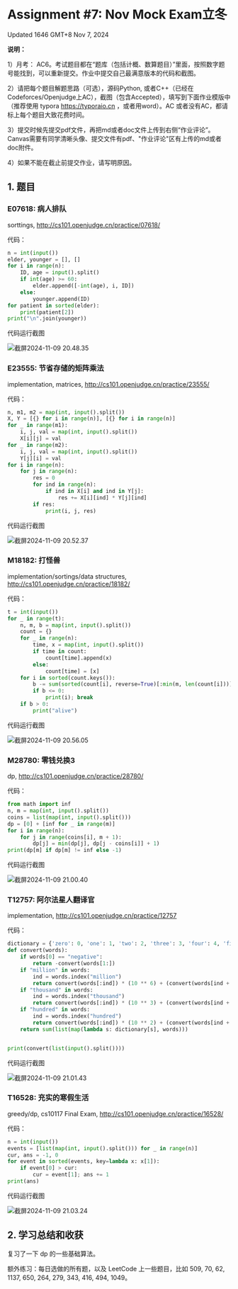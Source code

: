# Assignment #7: Nov Mock Exam立冬

Updated 1646 GMT+8 Nov 7, 2024



**说明：**

1）⽉考： AC6。考试题⽬都在“题库（包括计概、数算题目）”⾥⾯，按照数字题号能找到，可以重新提交。作业中提交⾃⼰最满意版本的代码和截图。

2）请把每个题目解题思路（可选），源码Python, 或者C++（已经在Codeforces/Openjudge上AC），截图（包含Accepted），填写到下面作业模版中（推荐使用 typora https://typoraio.cn ，或者用word）。AC 或者没有AC，都请标上每个题目大致花费时间。

3）提交时候先提交pdf文件，再把md或者doc文件上传到右侧“作业评论”。Canvas需要有同学清晰头像、提交文件有pdf、"作业评论"区有上传的md或者doc附件。

4）如果不能在截止前提交作业，请写明原因。



## 1. 题目

### E07618: 病人排队

sorttings, http://cs101.openjudge.cn/practice/07618/



代码：

```python
n = int(input())
elder, younger = [], []
for i in range(n):
    ID, age = input().split()
    if int(age) >= 60:
        elder.append([-int(age), i, ID])
    else:
        younger.append(ID)
for patient in sorted(elder):
    print(patient[2])
print("\n".join(younger))
```



代码运行截图

![截屏2024-11-09 20.48.35](https://raw.githubusercontent.com/AlbertJ-314/img/main/202411092105080.png)



### E23555: 节省存储的矩阵乘法

implementation, matrices, http://cs101.openjudge.cn/practice/23555/



代码：

```python
n, m1, m2 = map(int, input().split())
X, Y = [{} for i in range(n)], [{} for i in range(n)]
for _ in range(m1):
    i, j, val = map(int, input().split())
    X[i][j] = val
for _ in range(m2):
    i, j, val = map(int, input().split())
    Y[j][i] = val
for i in range(n):
    for j in range(n):
        res = 0
        for ind in range(n):
            if ind in X[i] and ind in Y[j]:
                res += X[i][ind] * Y[j][ind]
        if res:
            print(i, j, res)
```



代码运行截图

![截屏2024-11-09 20.52.37](https://raw.githubusercontent.com/AlbertJ-314/img/main/202411092107806.png)



### M18182: 打怪兽 

implementation/sortings/data structures, http://cs101.openjudge.cn/practice/18182/



代码：

```python
t = int(input())
for _ in range(t):
    n, m, b = map(int, input().split())
    count = {}
    for _ in range(n):
        time, x = map(int, input().split())
        if time in count:
            count[time].append(x)
        else:
            count[time] = [x]
    for i in sorted(count.keys()):
        b -= sum(sorted(count[i], reverse=True)[:min(m, len(count[i]))])
        if b <= 0:
            print(i); break
    if b > 0:
        print("alive")
```



代码运行截图

![截屏2024-11-09 20.56.05](https://raw.githubusercontent.com/AlbertJ-314/img/main/202411092107653.png)



### M28780: 零钱兑换3

dp, http://cs101.openjudge.cn/practice/28780/



代码：

```python
from math import inf
n, m = map(int, input().split())
coins = list(map(int, input().split()))
dp = [0] + [inf for _ in range(m)]
for i in range(n):
    for j in range(coins[i], m + 1):
        dp[j] = min(dp[j], dp[j - coins[i]] + 1)
print(dp[m] if dp[m] != inf else -1)
```



代码运行截图

![截屏2024-11-09 21.00.40](https://raw.githubusercontent.com/AlbertJ-314/img/main/202411092108836.png)



### T12757: 阿尔法星人翻译官

implementation, http://cs101.openjudge.cn/practice/12757



代码：

```python
dictionary = {'zero': 0, 'one': 1, 'two': 2, 'three': 3, 'four': 4, 'five': 5, 'six': 6, 'seven': 7, 'eight': 8, 'nine': 9, 'ten': 10, 'eleven': 11, 'twelve': 12, 'thirteen': 13, 'fourteen': 14, 'fifteen': 15, 'sixteen': 16, 'seventeen': 17, 'eighteen': 18, 'nineteen': 19, 'twenty': 20, 'thirty': 30, 'forty': 40, 'fifty': 50, 'sixty': 60, 'seventy': 70, 'eighty': 80, 'ninety': 90}
def convert(words):
    if words[0] == "negative":
        return -convert(words[1:])
    if "million" in words:
        ind = words.index("million")
        return convert(words[:ind]) * (10 ** 6) + (convert(words[ind + 1:]) if ind < len(words) - 1 else 0)
    if "thousand" in words:
        ind = words.index("thousand")
        return convert(words[:ind]) * (10 ** 3) + (convert(words[ind + 1:]) if ind < len(words) - 1 else 0)
    if "hundred" in words:
        ind = words.index("hundred")
        return convert(words[:ind]) * (10 ** 2) + (convert(words[ind + 1:]) if ind < len(words) - 1 else 0)
    return sum(list(map(lambda s: dictionary[s], words)))


print(convert(list(input().split())))
```



代码运行截图

![截屏2024-11-09 21.01.43](https://raw.githubusercontent.com/AlbertJ-314/img/main/202411092108170.png)



### T16528: 充实的寒假生活

greedy/dp, cs10117 Final Exam, http://cs101.openjudge.cn/practice/16528/



代码：

```python
n = int(input())
events = [list(map(int, input().split())) for _ in range(n)]
cur, ans = -1, 0
for event in sorted(events, key=lambda x: x[1]):
    if event[0] > cur:
        cur = event[1]; ans += 1
print(ans)
```



代码运行截图

![截屏2024-11-09 21.03.24](https://raw.githubusercontent.com/AlbertJ-314/img/main/202411092108888.png)



## 2. 学习总结和收获

复习了一下 dp 的一些基础算法。

额外练习：每⽇选做的所有题，以及 LeetCode 上⼀些题⽬，⽐如 509, 70, 62, 1137, 650, 264, 279, 343, 416, 494, 1049。
